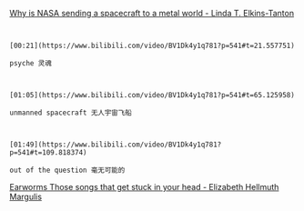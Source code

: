 [Why is NASA sending a spacecraft to a metal world - Linda T. Elkins-Tanton](https://www.bilibili.com/video/BV1Dk4y1q781?p=541)

```ad-note


[00:21](https://www.bilibili.com/video/BV1Dk4y1q781?p=541#t=21.557751)

psyche 灵魂

```

```ad-note


[01:05](https://www.bilibili.com/video/BV1Dk4y1q781?p=541#t=65.125958)

unmanned spacecraft 无人宇宙飞船

```

```ad-note


[01:49](https://www.bilibili.com/video/BV1Dk4y1q781?p=541#t=109.818374)

out of the question 毫无可能的

```

[Earworms Those songs that get stuck in your head - Elizabeth Hellmuth Margulis](https://www.bilibili.com/video/BV1Dk4y1q781?p=542)


```ad-note



```